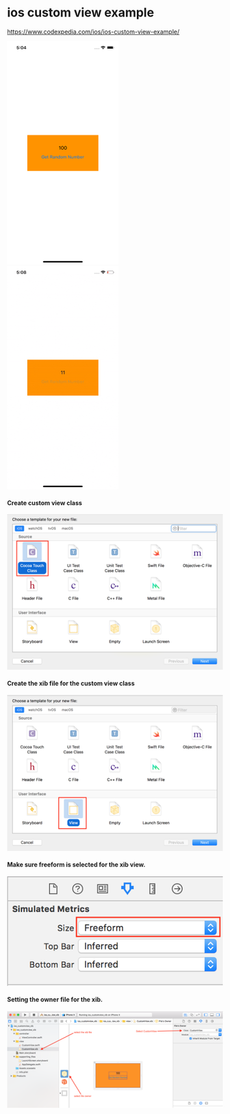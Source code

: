 # ios custom view example

https://www.codexpedia.com/ios/ios-custom-view-example/

<img src="https://github.com/codexpedia/ios_customview_xib/blob/master/captures/screen.png" width="260" height="520"/> <img src="https://github.com/codexpedia/ios_customview_xib/blob/master/captures/myappdemo.gif" width="260" height="520"/>


#### Create custom view class
<img src="https://github.com/codexpedia/ios_customview_xib/blob/master/captures/custom_view_class.png" />


#### Create the xib file for the custom view class
<img src="https://github.com/codexpedia/ios_customview_xib/blob/master/captures/custom_view_xib.png" />


#### Make sure freeform is selected for the xib view.
<img src="https://github.com/codexpedia/ios_customview_xib/blob/master/captures/freeform_size.png" />

#### Setting the owner file for the xib.
<img src="https://github.com/codexpedia/ios_customview_xib/blob/master/captures/file_owner.png" />

